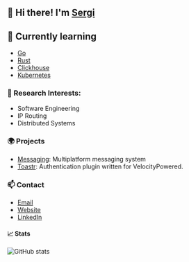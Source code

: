 ## 👋 Hi there! I'm [Sergi](https://sergivos.dev)

## 📖 Currently learning
  - [Go](https://golang.org)
  - [Rust](https://www.rust-lang.org)
  - [Clickhouse](https://clickhouse.com)
  - [Kubernetes](https://k8s.io)

### 🔬 Research Interests:
  - Software Engineering
  - IP Routing 
  - Distributed Systems

### 🌍 Projects
  - [Messaging](https://github.com/sergivb01/Messaging): Multiplatform messaging system
  - [Toastr](https://github.com/sergivb01/Messaging): Authentication plugin written for VelocityPowered.

### 📫 Contact
  - [Email](mailto:contact@sergivos.dev)
  - [Website](https://sergivos.dev)
  - [LinkedIn](https://www.linkedin.com/in/sergivb01/)

#### 📈 Stats 
![GitHub stats](https://github-readme-stats.vercel.app/api?username=sergivb01&show_icons=true&theme=prussian)
